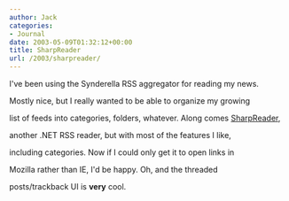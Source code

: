 ```yaml
---
author: Jack
categories:
- Journal
date: 2003-05-09T01:32:12+00:00
title: SharpReader
url: /2003/sharpreader/
---
```


I've been using the Synderella RSS aggregator for reading my news.
  

  
Mostly nice, but I really wanted to be able to organize my growing
  

  
list of feeds into categories, folders, whatever. Along comes [SharpReader][1],
  

  
another .NET RSS reader, but with most of the features I like,
  

  
including categories. Now if I could only get it to open links in
  

  
Mozilla rather than IE, I'd be happy. Oh, and the threaded
  

  
posts/trackback UI is **very** cool.

 [1]: //www.hutteman.com/weblog/2003/04/06.html#000056"